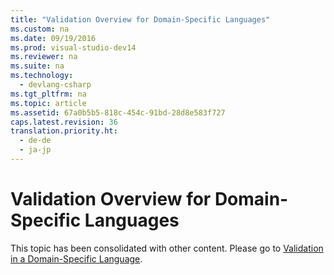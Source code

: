```yaml
---
title: "Validation Overview for Domain-Specific Languages"
ms.custom: na
ms.date: 09/19/2016
ms.prod: visual-studio-dev14
ms.reviewer: na
ms.suite: na
ms.technology: 
  - devlang-csharp
ms.tgt_pltfrm: na
ms.topic: article
ms.assetid: 67a0b5b5-818c-454c-91bd-28d8e583f727
caps.latest.revision: 36
translation.priority.ht: 
  - de-de
  - ja-jp
---
```

# Validation Overview for Domain-Specific Languages
This topic has been consolidated with other content. Please go to [Validation in a Domain-Specific Language](../Topic/Validation%20in%20a%20Domain-Specific%20Language.md).
